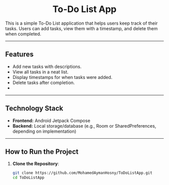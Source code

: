 <h1 align="center">To-Do List App</h1>

This is a simple To-Do List application that helps users keep track of their tasks. Users can add tasks, view them with a timestamp, and delete them when completed.

---

## Features
- Add new tasks with descriptions.
- View all tasks in a neat list.
- Display timestamps for when tasks were added.
- Delete tasks after completion.
- 
---

## Technology Stack
- **Frontend:** Android Jetpack Compose
- **Backend:** Local storage/database (e.g., Room or SharedPreferences, depending on implementation)

---

## How to Run the Project
1. **Clone the Repository**:
   ```bash
   git clone https://github.com/MohamedAymanHosny/ToDoListApp.git
   cd ToDoListApp
